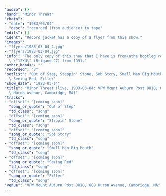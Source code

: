 ```yaml
---
"audio": {}
"band": "Minor Threat"
"chain":
- "date": "1983/03/04"
  "desc": "recorded (from audience) to tape"
"edits": []
"ident": "Record jacket has a copy of a flyer from this show."
"images":
- "flyers/1983-03-04_2.jpg"
- "flyers/1983-03-04.jpg"
"info": "The only copy of this show that I have is from\nthe bootleg record\
  \ \"12XU\" (Brigand 17) from 1991."
"other_bands": ""
"recorded": "v"
"setlist": "Out of Step, Steppin' Stone, Sob Story, Small Man Big Mouth,\
  \ Seeing Red, Filler"
"show_date": "1983-03-04"
"title": "Minor Threat (live, 1983-03-04: VFW Mount Auburn Post 8818, 688\
  \ Huron Avenue, Cambridge, MA)"
"tracks":
- "offset": "[coming soon]"
  "song_or_quote": "Out of Step"
  "td_class": "song"
- "offset": "[coming soon]"
  "song_or_quote": "Steppin' Stone"
  "td_class": "song"
- "offset": "[coming soon]"
  "song_or_quote": "Sob Story"
  "td_class": "song"
- "offset": "[coming soon]"
  "song_or_quote": "Small Man Big Mouth"
  "td_class": "song"
- "offset": "[coming soon]"
  "song_or_quote": "Seeing Red"
  "td_class": "song"
- "offset": "[coming soon]"
  "song_or_quote": "Filler"
  "td_class": "song"
"venue": "VFW Mount Auburn Post 8818, 688 Huron Avenue, Cambridge, MA"
...
```

